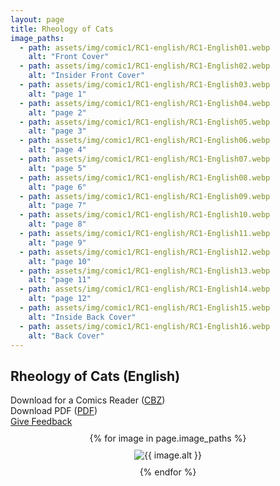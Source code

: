 ```yaml
---
layout: page
title: Rheology of Cats
image_paths:
  - path: assets/img/comic1/RC1-english/RC1-English01.webp 
    alt: "Front Cover"
  - path: assets/img/comic1/RC1-english/RC1-English02.webp
    alt: "Insider Front Cover"
  - path: assets/img/comic1/RC1-english/RC1-English03.webp
    alt: "page 1"
  - path: assets/img/comic1/RC1-english/RC1-English04.webp
    alt: "page 2"
  - path: assets/img/comic1/RC1-english/RC1-English05.webp
    alt: "page 3"
  - path: assets/img/comic1/RC1-english/RC1-English06.webp
    alt: "page 4"
  - path: assets/img/comic1/RC1-english/RC1-English07.webp
    alt: "page 5"
  - path: assets/img/comic1/RC1-english/RC1-English08.webp
    alt: "page 6"
  - path: assets/img/comic1/RC1-english/RC1-English09.webp
    alt: "page 7"
  - path: assets/img/comic1/RC1-english/RC1-English10.webp
    alt: "page 8"
  - path: assets/img/comic1/RC1-english/RC1-English11.webp
    alt: "page 9"
  - path: assets/img/comic1/RC1-english/RC1-English12.webp
    alt: "page 10"
  - path: assets/img/comic1/RC1-english/RC1-English13.webp
    alt: "page 11"
  - path: assets/img/comic1/RC1-english/RC1-English14.webp
    alt: "page 12"
  - path: assets/img/comic1/RC1-english/RC1-English15.webp
    alt: "Inside Back Cover"
  - path: assets/img/comic1/RC1-english/RC1-English16.webp
    alt: "Back Cover"
---
```


<div class="col-lg-12 text-center">
	<h2 class="section-heading text-uppercase">Rheology of Cats (English)</h2>
        <div class="text-muted">
           Download for a Comics Reader (<a href="{{ site.url }}/downloads/comic1-english/RC1-English.cbz">CBZ</a>)
        </div>
        <div class="text-muted">
           Download PDF (<a href="{{ site.url }}/downloads/comic1-english/RC1-English.pdf">PDF</a>)
        </div>
        <div class="text-muted">
           <a href="https://forms.gle/YxFdry5rYfWbbZVBA">Give Feedback</a>
        </div>
        
</div>

<div style="display: flex; flex-direction: column; align-items: center; margin-top: 10px; margin-bottom: 30px;">
  {% for image in page.image_paths %}
    <img src="{{ image.path }}" alt="{{ image.alt }}" style="max-width: 80%; height: auto; margin: 10px;">
  {% endfor %}
</div>













